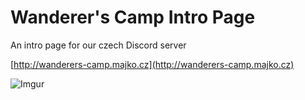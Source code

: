 # Wanderer's Camp Intro Page
An intro page for our czech Discord server 

[http://wanderers-camp.majko.cz](http://wanderers-camp.majko.cz)

![Imgur](http://i.imgur.com/tSP9Xxw.png)
